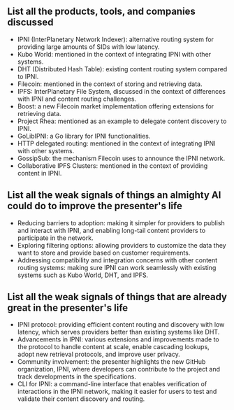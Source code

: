 ## List all the products, tools, and companies discussed

- IPNI (InterPlanetary Network Indexer): alternative routing system for providing large amounts of SIDs with low latency.
- Kubo World: mentioned in the context of integrating IPNI with other systems.
- DHT (Distributed Hash Table): existing content routing system compared to IPNI.
- Filecoin: mentioned in the context of storing and retrieving data.
- IPFS: InterPlanetary File System, discussed in the context of differences with IPNI and content routing challenges.
- Boost: a new Filecoin market implementation offering extensions for retrieving data.
- Project Rhea: mentioned as an example to delegate content discovery to IPNI. 
- GoLibIPNI: a Go library for IPNI functionalities.
- HTTP delegated routing: mentioned in the context of integrating IPNI with other systems.
- GossipSub: the mechanism Filecoin uses to announce the IPNI network.
- Collaborative IPFS Clusters: mentioned in the context of providing content in IPNI.

## List all the weak signals of things an almighty AI could do to improve the presenter's life

- Reducing barriers to adoption: making it simpler for providers to publish and interact with IPNI, and enabling long-tail content providers to participate in the network.
- Exploring filtering options: allowing providers to customize the data they want to store and provide based on customer requirements.
- Addressing compatibility and integration concerns with other content routing systems: making sure IPNI can work seamlessly with existing systems such as Kubo World, DHT, and IPFS.

## List all the weak signals of things that are already great in the presenter's life

- IPNI protocol: providing efficient content routing and discovery with low latency, which serves providers better than existing systems like DHT.
- Advancements in IPNI: various extensions and improvements made to the protocol to handle content at scale, enable cascading lookups, adopt new retrieval protocols, and improve user privacy.
- Community involvement: the presenter highlights the new GitHub organization, IPNI, where developers can contribute to the project and track developments in the specifications.
- CLI for IPNI: a command-line interface that enables verification of interactions in the IPNI network, making it easier for users to test and validate their content discovery and routing.